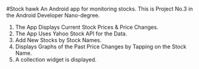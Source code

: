 #Stock hawk
An Android app for monitoring stocks. This is Project No.3 in the Android Developer Nano-degree.

1. The App Displays Current Stock Prices & Price Changes.
2. The App Uses Yahoo Stock API for the Data.
3. Add New Stocks by Stock Names.
4. Displays Graphs of the Past Price Changes by Tapping on the Stock Name.
5. A collection widget is displayed.
